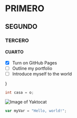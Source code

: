 # PRIMERO
## SEGUNDO
### TERCERO
#### CUARTO

- [x] Turn on GitHub Pages
- [ ] Outline my portfolio
- [ ] Introduce myself to the world

}
``` java
int casa = o;
```

![Image of Yaktocat](https://octodex.github.com/images/yaktocat.png)

``` javascript
var myVar = "Hello, world!";
```
